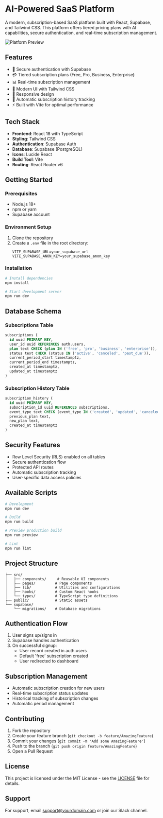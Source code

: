 # AI-Powered SaaS Platform

A modern, subscription-based SaaS platform built with React, Supabase, and Tailwind CSS. This platform offers tiered pricing plans with AI capabilities, secure authentication, and real-time subscription management.

![Platform Preview](https://images.unsplash.com/photo-1620712943543-bcc4688e7485?auto=format&fit=crop&q=80)

## Features

- 🔐 Secure authentication with Supabase
- 💳 Tiered subscription plans (Free, Pro, Business, Enterprise)
- 📊 Real-time subscription management
- 🎨 Modern UI with Tailwind CSS
- 📱 Responsive design
- 🔄 Automatic subscription history tracking
- ⚡ Built with Vite for optimal performance

## Tech Stack

- **Frontend**: React 18 with TypeScript
- **Styling**: Tailwind CSS
- **Authentication**: Supabase Auth
- **Database**: Supabase (PostgreSQL)
- **Icons**: Lucide React
- **Build Tool**: Vite
- **Routing**: React Router v6

## Getting Started

### Prerequisites

- Node.js 18+
- npm or yarn
- Supabase account

### Environment Setup

1. Clone the repository
2. Create a `.env` file in the root directory:
   ```env
   VITE_SUPABASE_URL=your_supabase_url
   VITE_SUPABASE_ANON_KEY=your_supabase_anon_key
   ```

### Installation

```bash
# Install dependencies
npm install

# Start development server
npm run dev
```

## Database Schema

### Subscriptions Table
```sql
subscriptions (
  id uuid PRIMARY KEY,
  user_id uuid REFERENCES auth.users,
  plan text CHECK (plan IN ('free', 'pro', 'business', 'enterprise')),
  status text CHECK (status IN ('active', 'canceled', 'past_due')),
  current_period_start timestamptz,
  current_period_end timestamptz,
  created_at timestamptz,
  updated_at timestamptz
)
```

### Subscription History Table
```sql
subscription_history (
  id uuid PRIMARY KEY,
  subscription_id uuid REFERENCES subscriptions,
  event_type text CHECK (event_type IN ('created', 'updated', 'canceled')),
  previous_plan text,
  new_plan text,
  created_at timestamptz
)
```

## Security Features

- Row Level Security (RLS) enabled on all tables
- Secure authentication flow
- Protected API routes
- Automatic subscription tracking
- User-specific data access policies

## Available Scripts

```bash
# Development
npm run dev

# Build
npm run build

# Preview production build
npm run preview

# Lint
npm run lint
```

## Project Structure

```
├── src/
│   ├── components/     # Reusable UI components
│   ├── pages/         # Page components
│   ├── lib/           # Utilities and configurations
│   ├── hooks/         # Custom React hooks
│   └── types/         # TypeScript type definitions
├── public/            # Static assets
└── supabase/
    └── migrations/    # Database migrations
```

## Authentication Flow

1. User signs up/signs in
2. Supabase handles authentication
3. On successful signup:
   - User record created in auth.users
   - Default 'free' subscription created
   - User redirected to dashboard

## Subscription Management

- Automatic subscription creation for new users
- Real-time subscription status updates
- Historical tracking of subscription changes
- Automatic period management

## Contributing

1. Fork the repository
2. Create your feature branch (`git checkout -b feature/AmazingFeature`)
3. Commit your changes (`git commit -m 'Add some AmazingFeature'`)
4. Push to the branch (`git push origin feature/AmazingFeature`)
5. Open a Pull Request

## License

This project is licensed under the MIT License - see the [LICENSE](LICENSE) file for details.

## Support

For support, email support@yourdomain.com or join our Slack channel.